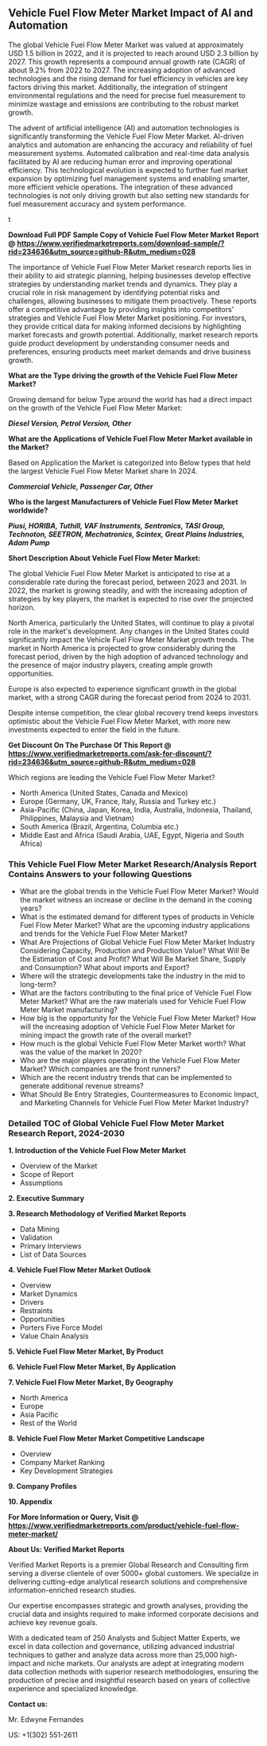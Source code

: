 <h2>Vehicle Fuel Flow Meter Market Impact of AI and Automation</h2><p>The global Vehicle Fuel Flow Meter Market was valued at approximately USD 1.5 billion in 2022, and it is projected to reach around USD 2.3 billion by 2027. This growth represents a compound annual growth rate (CAGR) of about 9.2% from 2022 to 2027. The increasing adoption of advanced technologies and the rising demand for fuel efficiency in vehicles are key factors driving this market. Additionally, the integration of stringent environmental regulations and the need for precise fuel measurement to minimize wastage and emissions are contributing to the robust market growth.</p><p>The advent of artificial intelligence (AI) and automation technologies is significantly transforming the Vehicle Fuel Flow Meter Market. AI-driven analytics and automation are enhancing the accuracy and reliability of fuel measurement systems. Automated calibration and real-time data analysis facilitated by AI are reducing human error and improving operational efficiency. This technological evolution is expected to further fuel market expansion by optimizing fuel management systems and enabling smarter, more efficient vehicle operations. The integration of these advanced technologies is not only driving growth but also setting new standards for fuel measurement accuracy and system performance.</p>t</p><p id="" class=""><strong>Download Full PDF Sample Copy of Vehicle Fuel Flow Meter Market Report @ <a href="https://www.verifiedmarketreports.com/download-sample/?rid=234636&utm_source=github-R&utm_medium=028" target="_blank">https://www.verifiedmarketreports.com/download-sample/?rid=234636&utm_source=github-R&utm_medium=028</a></strong></p><p>The importance of&nbsp;Vehicle Fuel Flow Meter Market research reports lies in their ability to aid strategic planning, helping businesses develop effective strategies by understanding market trends and dynamics. They play a crucial role in risk management by identifying potential risks and challenges, allowing businesses to mitigate them proactively. These reports offer a competitive advantage by providing insights into competitors' strategies and Vehicle Fuel Flow Meter Market positioning. For investors, they provide critical data for making informed decisions by highlighting market forecasts and growth potential. Additionally, market research reports guide product development by understanding consumer needs and preferences, ensuring products meet market demands and drive business growth.</p><p><strong>What are the&nbsp;Type driving the growth of the Vehicle Fuel Flow Meter Market?</strong></p><p id="" class="">Growing demand for below Type around the world has had a direct impact on the growth of the Vehicle Fuel Flow Meter Market:</p><em><strong>Diesel Version, Petrol Version, Other</strong></em></p><strong>What are the&nbsp;Applications&nbsp;of Vehicle Fuel Flow Meter Market available in the Market?</strong></p><p id="" class="">Based on Application the Market is categorized into Below types that held the largest Vehicle Fuel Flow Meter Market share In 2024.</p><em><strong>Commercial Vehicle, Passenger Car, Other</strong></em></p><strong>Who is the largest Manufacturers of Vehicle Fuel Flow Meter Market worldwide?</strong></p><p><em><strong>Piusi, HORIBA, Tuthill, VAF Instruments, Sentronics, TASI Group, Technoton, SEETRON, Mechatronics, Scintex, Great Plains Industries, Adam Pump</strong></em></p><p id="" class=""><strong>Short Description About Vehicle Fuel Flow Meter Market:</strong></p><p>The global Vehicle Fuel Flow Meter Market is anticipated to rise at a considerable rate during the forecast period, between 2023 and 2031. In 2022, the market is growing steadily, and with the increasing adoption of strategies by key players, the market is expected to rise over the projected horizon.</p><p>North America, particularly the United States, will continue to play a pivotal role in the market's development. Any changes in the United States could significantly impact the Vehicle Fuel Flow Meter Market growth trends. The market in North America is projected to grow considerably during the forecast period, driven by the high adoption of advanced technology and the presence of major industry players, creating ample growth opportunities.</p><p>Europe is also expected to experience significant growth in the global market, with a strong CAGR during the forecast period from 2024 to 2031.</p><p>Despite intense competition, the clear global recovery trend keeps investors optimistic about the Vehicle Fuel Flow Meter Market, with more new investments expected to enter the field in the future.</p><p id="" class=""><strong>Get Discount On The Purchase Of This Report @ <a href="https://www.verifiedmarketreports.com/ask-for-discount/?rid=234636&utm_source=github-R&utm_medium=028" target="_blank">https://www.verifiedmarketreports.com/ask-for-discount/?rid=234636&utm_source=github-R&utm_medium=028</a></strong></p>Which regions are leading the Vehicle Fuel Flow Meter Market?</p><ul><li>North America (United States, Canada and Mexico)</li><li>Europe (Germany, UK, France, Italy, Russia and Turkey etc.)</li><li>Asia-Pacific (China, Japan, Korea, India, Australia, Indonesia, Thailand, Philippines, Malaysia and Vietnam)</li><li>South America (Brazil, Argentina, Columbia etc.)</li><li>Middle East and Africa (Saudi Arabia, UAE, Egypt, Nigeria and South Africa)</li></ul><h3 id="" class="">This Vehicle Fuel Flow Meter Market Research/Analysis Report Contains Answers to your following Questions</h3><ul><li>What are the global trends in the Vehicle Fuel Flow Meter Market? Would the market witness an increase or decline in the demand in the coming years?</li><li>What is the estimated demand for different types of products in Vehicle Fuel Flow Meter Market? What are the upcoming industry applications and trends for the Vehicle Fuel Flow Meter Market?</li><li>What Are Projections of Global Vehicle Fuel Flow Meter Market Industry Considering Capacity, Production and Production Value? What Will Be the Estimation of Cost and Profit? What Will Be Market Share, Supply and Consumption? What about imports and Export?</li><li>Where will the strategic developments take the industry in the mid to long-term?</li><li>What are the factors contributing to the final price of Vehicle Fuel Flow Meter Market? What are the raw materials used for Vehicle Fuel Flow Meter Market manufacturing?</li><li>How big is the opportunity for the Vehicle Fuel Flow Meter Market? How will the increasing adoption of Vehicle Fuel Flow Meter Market for mining impact the growth rate of the overall market?</li><li>How much is the global Vehicle Fuel Flow Meter Market worth? What was the value of the market In 2020?</li><li>Who are the major players operating in the Vehicle Fuel Flow Meter Market? Which companies are the front runners?</li><li>Which are the recent industry trends that can be implemented to generate additional revenue streams?</li><li>What Should Be Entry Strategies, Countermeasures to Economic Impact, and Marketing Channels for Vehicle Fuel Flow Meter Market Industry?</li></ul><h3 id="" class="">Detailed TOC of Global Vehicle Fuel Flow Meter Market Research Report, 2024-2030</h3><p id="" class=""><strong>1. Introduction of the Vehicle Fuel Flow Meter Market</strong></p><ul><li>Overview of the Market</li><li>Scope of Report</li><li>Assumptions</li></ul><p id="" class=""><strong>2. Executive Summary</strong></p><p id="" class=""><strong>3. Research Methodology of Verified Market Reports</strong></p><ul><li>Data Mining</li><li>Validation</li><li>Primary Interviews</li><li>List of Data Sources</li></ul><p id="" class=""><strong>4. Vehicle Fuel Flow Meter Market Outlook</strong></p><ul><li>Overview</li><li>Market Dynamics</li><li>Drivers</li><li>Restraints</li><li>Opportunities</li><li>Porters Five Force Model</li><li>Value Chain Analysis</li></ul><p id="" class=""><strong>5. Vehicle Fuel Flow Meter Market, By Product</strong></p><p id="" class=""><strong>6. Vehicle Fuel Flow Meter Market, By Application</strong></p><p id="" class=""><strong>7. Vehicle Fuel Flow Meter Market, By Geography</strong></p><ul><li>North America</li><li>Europe</li><li>Asia Pacific</li><li>Rest of the World</li></ul><p id="" class=""><strong>8. Vehicle Fuel Flow Meter Market Competitive Landscape</strong></p><ul><li>Overview</li><li>Company Market Ranking</li><li>Key Development Strategies</li></ul><p id="" class=""><strong>9. Company Profiles</strong></p><p id="" class=""><strong>10. Appendix</strong></p><p id="" class=""><strong>For More Information or Query, Visit @ <a href="https://www.verifiedmarketreports.com/product/vehicle-fuel-flow-meter-market/" target="_blank">https://www.verifiedmarketreports.com/product/vehicle-fuel-flow-meter-market/</a></strong></p><p id="" class=""><strong>About Us: Verified Market Reports</strong></p><p id="" class="">Verified Market Reports is a premier Global Research and Consulting firm serving a diverse clientele of over 5000+ global customers. We specialize in delivering cutting-edge analytical research solutions and comprehensive information-enriched research studies.</p><p id="" class="">Our expertise encompasses strategic and growth analyses, providing the crucial data and insights required to make informed corporate decisions and achieve key revenue goals.</p><p id="" class="">With a dedicated team of 250 Analysts and Subject Matter Experts, we excel in data collection and governance, utilizing advanced industrial techniques to gather and analyze data across more than 25,000 high-impact and niche markets. Our analysts are adept at integrating modern data collection methods with superior research methodologies, ensuring the production of precise and insightful research based on years of collective experience and specialized knowledge.</p><p id="" class=""><strong>Contact us:</strong></p><p id="" class="">Mr. Edwyne Fernandes</p><p id="" class="">US: +1(302) 551-2611</p>